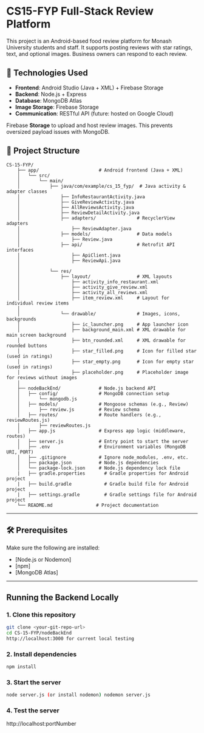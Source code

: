 # CS15-FYP Full-Stack Review Platform

This project is an Android-based food review platform for Monash University students and staff. 
It supports posting reviews with star ratings, text, and optional images. Business owners can respond to each review.

## 🔌 Technologies Used

- **Frontend**: Android Studio (Java + XML) +  Firebase Storage
- **Backend**: Node.js + Express
- **Database**: MongoDB Atlas
- **Image Storage**: Firebase Storage
- **Communication**: RESTful API (future: hosted on Google Cloud)

Firebase **Storage** to upload and host review images. This prevents oversized payload issues with MongoDB.

## 📁 Project Structure

```plaintext
CS-15-FYP/
    ├── app/                      # Android frontend (Java + XML)
    │   └── src/
    │       └── main/
    │           ├── java/com/example/cs_15_fyp/  # Java activity & adapter classes
    │               ├── InfoRestaurantActivity.java
    │               ├── GiveReviewActivity.java
    │               ├── AllReviewsActivity.java
    │               ├── ReviewDetailActivity.java
    │               ├── adapters/               # RecyclerView adapters
    │                   ├── ReviewAdapter.java
    │               ├── models/                 # Data models
    │                   ├── Review.java
    │               ├── api/                    # Retrofit API interfaces
    │                   ├── ApiClient.java
    │                   ├── ReviewApi.java
    │
    │           └── res/
    │               ├── layout/                 # XML layouts
    │                   ├── activity_info_restaurant.xml
    │                   ├── activity_give_review.xml
    │                   ├── activity_all_reviews.xml
    │                   ├── item_review.xml     # Layout for individual review items
    │
    │               └── drawable/               # Images, icons, backgrounds
    │                   ├── ic_launcher.png     # App launcher icon
    │                   ├── background_main.xml # XML drawable for main screen background
    │                   ├── btn_rounded.xml     # XML drawable for rounded buttons
    │                   ├── star_filled.png     # Icon for filled star (used in ratings)
    │                   ├── star_empty.png      # Icon for empty star (used in ratings)
    │                   ├── placeholder.png     # Placeholder image for reviews without images
    │
    ├── nodeBackEnd/              # Node.js backend API
    │   ├── config/               # MongoDB connection setup
    │       └── mongodb.js
    │   ├── models/               # Mongoose schemas (e.g., Review)
    │       ├── review.js         # Review schema
    │   ├── routes/               # Route handlers (e.g., reviewRoutes.js)
    │       ├── reviewRoutes.js
    │   ├── app.js                # Express app logic (middleware, routes)
    │   ├── server.js             # Entry point to start the server
    │   ├── .env                  # Environment variables (MongoDB URI, PORT)
    │   ├── .gitignore            # Ignore node_modules, .env, etc.
    │   ├── package.json          # Node.js dependencies
    │   └── package-lock.json     # Node.js dependency lock file
    |   ├── gradle.properties       # Gradle properties for Android project
    |   ├── build.gradle            # Gradle build file for Android project
    |   ├── settings.gradle         # Gradle settings file for Android project
    └── README.md                # Project documentation
```

---

## 🛠️ Prerequisites

Make sure the following are installed:

- [Node.js or Nodemon]
- [npm]
- [MongoDB Atlas]

---

## Running the Backend Locally

### 1. Clone this repository

```bash
git clone <your-git-repo-url>
cd CS-15-FYP/nodeBackEnd
http://localhost:3000 for current local testing
```
### 2. Install dependencies
```bash
npm install
```
### 3. Start the server
```bash
node server.js (or install nodemon) nodemon server.js
```
### 4. Test the server
http://localhost:portNumber
